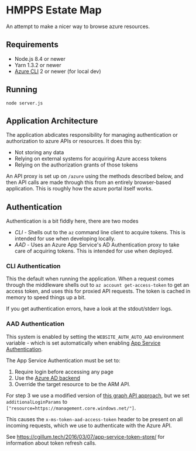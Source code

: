 # HMPPS Estate Map

An attempt to make a nicer way to browse azure resources.

## Requirements

* Node.js 8.4 or newer
* Yarn 1.3.2 or newer
* [Azure CLI](https://github.com/Azure/azure-cli) 2 or newer (for local dev)

## Running

```
node server.js
```

## Application Architecture

The application abdicates responsibility for managing authentication or authorization to azure APIs or resources. It does this by:

* Not storing any data
* Relying on external systems for acquiring Azure access tokens
* Relying on the authorization grants of those tokens

An API proxy is set up on `/azure` using the methods described below, and then API calls are made through this from an entirely browser-based application. This is roughly how the azure portal itself works.

## Authentication

Authentication is a bit fiddly here, there are two modes

* _CLI_ - Shells out to the `az` command line client to acquire tokens. This is intended for use when developing locally.
* _AAD_ - Uses an Azure App Service's AD Authentication proxy to take care of acquiring tokens. This is intended for use when deployed.

### CLI Authentication

This the default when running the application. When a request comes through the middleware shells out to `az account get-access-token` to get an access token, and uses this for proxied API requests. The token is cached in memory to speed things up a bit.

If you get authentication errors, have a look at the stdout/stderr logs.

### AAD Authentication

This system is enabled by setting the `WEBSITE_AUTH_AUTO_AAD` environment variable - which is set automatically when enabling [App Service Authentication][1].

The App Service Authentication must be set to:

1. Require login before accessing any page
2. Use the [Azure AD backend][2]
3. Override the target resource to be the ARM API.

For step 3 we use a modified version of [this graph API approach][3], but we set `additionalLoginParams` to `["resource=https://management.core.windows.net/"]`.

This causes the `x-ms-token-aad-access-token` header to be present on all incoming requests, which we use to authenticate with the Azure API.

See https://cgillum.tech/2016/03/07/app-service-token-store/ for information about token refresh calls.

[1]: https://docs.microsoft.com/en-us/azure/app-service/app-service-authentication-overview
[2]: https://docs.microsoft.com/en-us/azure/app-service/app-service-mobile-how-to-configure-active-directory-authentication
[3]: https://cgillum.tech/2016/03/25/app-service-auth-aad-graph-api/
